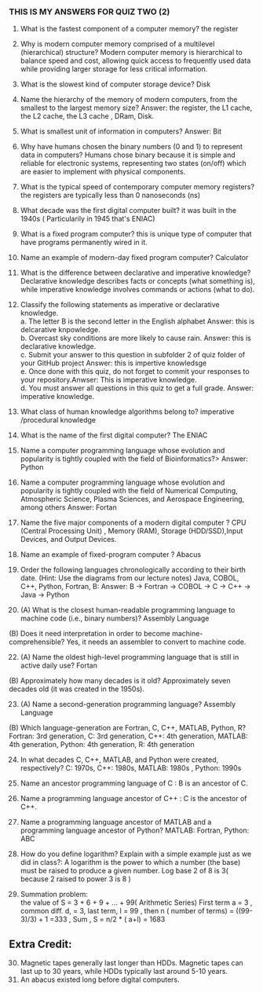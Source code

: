 ### THIS IS MY ANSWERS FOR QUIZ TWO (2) 
1) What is the fastest component of a computer memory? the register  
2) Why is modern computer memory comprised of a multilevel (hierarchical) structure? Modern computer memory is hierarchical to balance speed and cost, allowing quick access to frequently used data while providing larger storage for less critical information.  
3) What is the slowest kind of computer storage device? Disk
4) Name the hierarchy of the memory of modern computers, from the smallest to the largest memory size? Answer: the register, the L1 cache, the L2 cache, the L3 cache , DRam, Disk.  
5) What is smallest unit of information in computers?  Answer: Bit  
7) Why have humans chosen the binary numbers (0 and 1) to represent data in computers? Humans chose binary because it is simple and reliable for electronic systems, representing two states (on/off) which are easier to implement with physical components.  
8) What is the typical speed of contemporary computer memory registers? the registers are  typically less than 0 nanoseconds (ns)   
9) What decade was the first digital computer built? it was built  in the 1940s ( Particularily in 1945 that's ENIAC)  
10) What is a fixed program computer? this is unique type of computer that have programs permanently wired in it.    

11) Name an example of modern-day fixed program computer? Calculator    

12) What is the difference between declarative and imperative knowledge? Declarative knowledge describes facts or concepts (what something is), while imperative knowledge involves commands or actions (what to do).     
13) Classify the following statements as imperative or declarative knowledge.    
a. The letter B is the second letter in the English alphabet Answer: this is delcarative knpowledge.    
b. Overcast sky conditions are more likely to cause rain. Answer: this is declarative knowledge.    
c. Submit your answer to this question in subfolder 2 of quiz folder of your GitHub project Answer: this is impertive knowledsge  
e. Once done with this quiz, do not forget to commit your responses to your repository.Anwser: This is imperative knowledge.   
d. You must answer all questions in this quiz to get a full grade. Answer: imperative knowledge.  

14) What class of human knowledge algorithms belong to? imperative /procedural knowledge    

15) What is the name of the first digital computer?  The ENIAC  

16) Name a computer programming language whose evolution and popularity is tightly coupled with the field of Bioinformatics?> Answer: Python 

17) Name a computer programming language whose evolution and popularity is tightly coupled with the field of Numerical Computing, Atmospheric Science, Plasma Sciences, and Aerospace Engineering, among others Answer: Fortan   

18) Name the five major components of a modern digital computer ? CPU (Central Processing Unit) , Memory (RAM), Storage (HDD/SSD),Input Devices, and Output Devices. 

19) Name an example of fixed-program computer ? Abacus 

20) Order the following languages chronologically according to their birth date. (Hint: Use the diagrams from our lecture notes)
Java, COBOL, C++, Python, Fortran, B: Answer:  B → Fortran → COBOL → C → C++ → Java → Python

21) (A) What is the closest human-readable programming language to machine code (i.e., binary numbers)?  Assembly Language

(B) Does it need interpretation in order to become machine-comprehensible?  Yes, it needs an assembler to convert to machine code.  


22) (A) Name the oldest high-level programming language that is still in active daily use?  Fortan 

(B) Approximately how many decades is it old? Approximately seven decades old (it was created in the 1950s).

23) (A) Name a second-generation programming language? Assembly Language  

(B) Which language-generation are Fortran, C, C++, MATLAB, Python, R?  Fortran: 3rd generation, C: 3rd generation, C++: 4th generation, MATLAB: 4th generation, Python: 4th generation, R: 4th generation   

24) In what decades C, C++, MATLAB, and Python were created, respectively? C: 1970s, C++: 1980s, MATLAB: 1980s , Python: 1990s

25) Name an ancestor programming language of C : B is an ancestor of C.

26) Name a programming language ancestor of C++ : C is the ancestor of C++.

27) Name a programming language ancestor of MATLAB and a programming language ancestor of Python? MATLAB: Fortran, Python: ABC  
  
28) How do you define logarithm? Explain with a simple example just as we did in class?: A logarithm is the power to which a number (the base) must be raised to produce a given number. Log base 2 of 8 is 3( because 2 raised to power 3 is 8 )  
29) Summation problem:  
the value of S = 3 + 6 + 9 + ... + 99( Arithmetic Series)
First term a = 3 , common diff. d, = 3, last term, l = 99 , then n ( number of terms)  = ((99-3)/3) + 1 =333 , Sum , S = n/2 * ( a+l) = 1683

## Extra Credit:
30) Magnetic tapes generally last longer than HDDs. Magnetic tapes can last up to 30 years, while HDDs typically last around 5-10 years.  
31) An abacus existed long before digital computers.  


